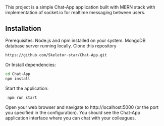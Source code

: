 #

This project is a simple Chat-App application built with MERN stack with implementation of socket.io for realtime messaging between users.


## Installation
Prerequisites:
Node.js and npm installed on your system.
MongoDB database server running locally.
Clone this repository

```bash
https://github.com/Skeletor-star/Chat-App.git
```
Or Install dependencies:
```bash
cd Chat-App
npm install
```
Start the application:
```bash
 npm run start
 ```
Open your web browser and navigate to http://localhost:5000 (or the port you specified in the configuration). You should see the Chat-App application interface where you can chat with your colleagues.
